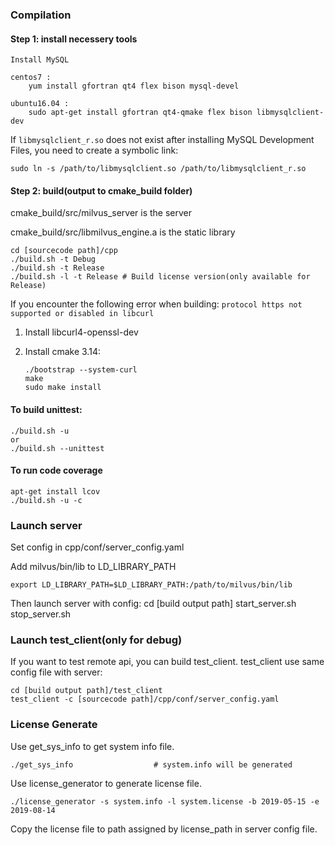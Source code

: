 ### Compilation
#### Step 1: install necessery tools

    Install MySQL
    
    centos7 : 
        yum install gfortran qt4 flex bison mysql-devel
        
    ubuntu16.04 : 
        sudo apt-get install gfortran qt4-qmake flex bison libmysqlclient-dev

If `libmysqlclient_r.so` does not exist after installing MySQL Development Files, you need to create a symbolic link:

```
sudo ln -s /path/to/libmysqlclient.so /path/to/libmysqlclient_r.so
```

#### Step 2: build(output to cmake_build folder)

cmake_build/src/milvus_server is the server

cmake_build/src/libmilvus_engine.a is the static library

    cd [sourcecode path]/cpp
    ./build.sh -t Debug
    ./build.sh -t Release
    ./build.sh -l -t Release # Build license version(only available for Release)

If you encounter the following error when building:
`protocol https not supported or disabled in libcurl`

1. Install libcurl4-openssl-dev

2. Install cmake 3.14: 

   ```
   ./bootstrap --system-curl 
   make 
   sudo make install
   ```

#### To build unittest:

    ./build.sh -u
    or
    ./build.sh --unittest

#### To run code coverage

    apt-get install lcov
    ./build.sh -u -c

### Launch server
Set config in cpp/conf/server_config.yaml

Add milvus/bin/lib to LD_LIBRARY_PATH

```
export LD_LIBRARY_PATH=$LD_LIBRARY_PATH:/path/to/milvus/bin/lib
```

Then launch server with config:
    cd [build output path]
    start_server.sh
    stop_server.sh

### Launch test_client(only for debug)
If you want to test remote api, you can build test_client.
test_client use same config file with server:

    cd [build output path]/test_client
    test_client -c [sourcecode path]/cpp/conf/server_config.yaml

### License Generate
Use get_sys_info to get system info file.

    ./get_sys_info                  # system.info will be generated

Use license_generator to generate license file.

    ./license_generator -s system.info -l system.license -b 2019-05-15 -e 2019-08-14                 

Copy the license file to path assigned by license_path in server config file.
